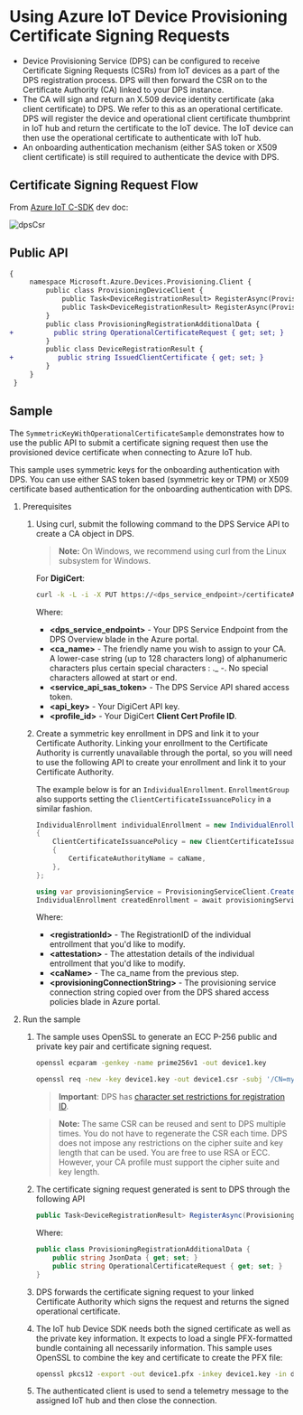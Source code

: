 # Using Azure IoT Device Provisioning Certificate Signing Requests

- Device Provisioning Service (DPS) can be configured to receive Certificate Signing Requests (CSRs) from IoT devices as a part of the DPS registration process. DPS will then forward the CSR on to the Certificate Authority (CA) linked to your DPS instance. 
- The CA will sign and return an X.509 device identity certificate (aka client certificate) to DPS. We refer to this as an operational certificate. DPS will register the device and operational client certificate thumbprint in IoT hub and return the certificate to the IoT device. The IoT device can then use the operational certificate to authenticate with IoT hub. 
- An onboarding authentication mechanism (either SAS token or X509 client certificate) is still required to authenticate the device with DPS.

## Certificate Signing Request Flow

From [Azure IoT C-SDK](https://github.com/Azure/azure-iot-sdk-c/blob/59d9ae9131fba61a2862b20d332fd0ca99bc8174/provisioning_client/devdoc/using_certificate_signing_requests.md) dev doc:

![dpsCsr](https://www.plantuml.com/plantuml/png/bLDTRzCm57tFhpYFK3K12V50DKthKWO83MrDaP0G3svysrxXsS5sDlBlkQar54AaTM-Ex_auvrgv257vsDwPR4NtN1FoSwJJ0X_8abUHC9kvfZ-niyhCPdXVbg_MrH9DkpLSvutd-nxsapeqYls4LEb9404b-SWxhdjunNlBTeyr_MefHBH1liPUftZSL0iistWW6vDoKggMrHoRcsiuZzAmJF7jxUjtlOFTEkMrWCIWzgHxfZ8X4wbXwcNvUUpZQSyXaiUBT4f9F-avBftk5l_5BwlroodPT3NSHz_0UOxJ8aV2MNuQ8VKSGCSjPE6-m_UYA7wCmntQxTNjwiiS-dWXpPwZ_l7hvTHRF2qXnFpyo4vYJp90lnlsf8j7zxCykL_VRZPOSQYTjLJ7p3e16zh536ds1jfHWDn3C56nXOoKrfpCeF-IuKa5PukCh1R2TDKJAmvoZhSa55mfDgsdV-9k3XmG8ZMGC1I2yXsSDHrazY3av8pKQZBauwkkwVYVOsVSGtOXmFRE_040 "dpsCsr")

## Public API

```diff
{
     namespace Microsoft.Azure.Devices.Provisioning.Client {
         public class ProvisioningDeviceClient {
             public Task<DeviceRegistrationResult> RegisterAsync(ProvisioningRegistrationAdditionalData data, CancellationToken cancellationToken = default(CancellationToken));
             public Task<DeviceRegistrationResult> RegisterAsync(ProvisioningRegistrationAdditionalData data, TimeSpan timeout);
         }
         public class ProvisioningRegistrationAdditionalData {
+          public string OperationalCertificateRequest { get; set; }
         }
         public class DeviceRegistrationResult {
+           public string IssuedClientCertificate { get; set; }
         }
     }
 }
```

## Sample

The `SymmetricKeyWithOperationalCertificateSample` demonstrates how to use the public API to submit a certificate 
signing request then use the provisioned device certificate when connecting to Azure IoT hub.

This sample uses symmetric keys for the onboarding authentication with DPS. You can use either SAS token based (symmetric key or TPM) or X509 certificate based authentication for the onboarding authentication with DPS.

1. Prerequisites

    1. Using curl, submit the following command to the DPS Service API to create a CA object in DPS.

        > **Note:** On Windows, we recommend using curl from the Linux subsystem for Windows.

        For **DigiCert**:
        
        ```bash
        curl -k -L -i -X PUT https://<dps_service_endpoint>/certificateAuthorities/<ca_name>?api-version=2021-11-01-preview -H "Authorization: <service_api_sas_token>" -H "Content-Type: application/json" -H "Content-Encoding: utf-8" -d"{'certificateAuthorityType':'DigiCertCertificateAuthority','apiKey':'<api_key>','profileName':'<profile_id>'}"
        ```

        Where:
        - **<dps_service_endpoint>** - Your DPS Service Endpoint from the DPS Overview blade in the Azure portal.
        - **<ca_name>** - The friendly name you wish to assign to your CA. A lower-case string (up to 128 characters long) of alphanumeric characters plus certain special characters : ._ -. No special characters allowed at start or end. 
        - **<service_api_sas_token>** - The DPS Service API shared access token.
        - **<api_key>** - Your DigiCert API key.
        - **<profile_id>** - Your DigiCert **Client Cert Profile ID**.

    1. Create a symmetric key enrollment in DPS and link it to your Certificate Authority.
        Linking your enrollment to the Certificate Authority is currently unavailable through the portal, so you will need to use the following API to create your enrollment and link it to your Certificate Authority.

        The example below is for an `IndividualEnrollment`. `EnrollmentGroup` also supports setting the `ClientCertificateIssuancePolicy` in a similar fashion.

        ```csharp
        IndividualEnrollment individualEnrollment = new IndividualEnrollment(registrationId, attestation))
        {
            ClientCertificateIssuancePolicy = new ClientCertificateIssuancePolicy
            {
                CertificateAuthorityName = caName,
            },
        };

        using var provisioningService = ProvisioningServiceClient.CreateFromConnectionString(provisioningConnectionString);
        IndividualEnrollment createdEnrollment = await provisioningService.CreateOrUpdateIndividualEnrollmentAsync(individualEnrollment);
        ```

        Where:
        - **\<registrationId>** - The RegistrationID of the individual entrollment that you'd like to modify.
        - **\<attestation>** - The attestation details of the individual entrollment that you'd like to modify.
        - **\<caName>** - The ca_name from the previous step.
        - **\<provisioningConnectionString>** - The provisioning service connection string copied over from the DPS shared access policies blade in Azure portal.

1. Run the sample

    1. The sample uses OpenSSL to generate an ECC P-256 public and private key pair and certificate signing request.
        ```bash
        openssl ecparam -genkey -name prime256v1 -out device1.key
        ```
        ```bash
        openssl req -new -key device1.key -out device1.csr -subj '/CN=myregistration-id'
        ```

        > **Important**: DPS has [character set
    restrictions for registration
    ID](https://docs.microsoft.com/en-us/azure/iot-dps/concepts-service#registration-id).
        
        > **Note:** The same CSR can be reused and sent to DPS multiple times. You do not have to regenerate the CSR each time. DPS does not impose any restrictions on the cipher suite and key length that can be used. You are free to use RSA or ECC. However, your CA profile must support the cipher suite and key length.

    1. The certificate signing request generated is sent to DPS through the following API
        ```csharp
        public Task<DeviceRegistrationResult> RegisterAsync(ProvisioningRegistrationAdditionalData data, CancellationToken cancellationToken = default);
        ```

        Where:
        ```csharp
        public class ProvisioningRegistrationAdditionalData {
            public string JsonData { get; set; }
            public string OperationalCertificateRequest { get; set; }
        }
        ```

    1. DPS forwards the certificate signing request to your linked Certificate Authority which signs the request and returns the signed operational certificate. 

    1. The IoT hub Device SDK needs both the signed certificate as well as the private key information. It expects to load a single PFX-formatted bundle containing all necessarily information. This sample uses OpenSSL to combine the key and certificate to create the PFX file:
        ```bash
        openssl pkcs12 -export -out device1.pfx -inkey device1.key -in device1.cer
        ```

    1. The authenticated client is used to send a telemetry message to the assigned IoT hub and then close the connection.
